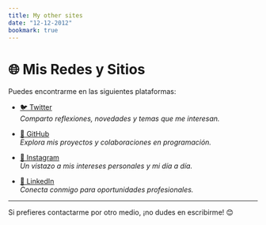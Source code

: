 ```yaml
---
title: My other sites
date: "12-12-2012"
bookmark: true
---
```


# 🌐 Mis Redes y Sitios

Puedes encontrarme en las siguientes plataformas:

- [🐦 Twitter](https://twitter.com/tu_usuario)  
  _Comparto reflexiones, novedades y temas que me interesan._

- [🐙 GitHub](https://github.com/tu_usuario)  
  _Explora mis proyectos y colaboraciones en programación._

- [📸 Instagram](https://instagram.com/tu_usuario)  
  _Un vistazo a mis intereses personales y mi día a día._

- [💼 LinkedIn](https://linkedin.com/in/tu_usuario)  
  _Conecta conmigo para oportunidades profesionales._

---

Si prefieres contactarme por otro medio, ¡no dudes en escribirme! 😊
